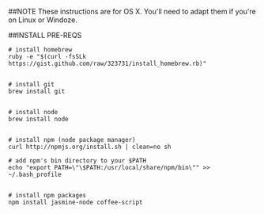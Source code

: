 ##NOTE
These instructions are for OS X. You'll need to adapt them if you're on Linux or Windoze.
 
##INSTALL PRE-REQS
 
    # install homebrew
    ruby -e "$(curl -fsSLk https://gist.github.com/raw/323731/install_homebrew.rb)"
     
     
    # install git
    brew install git
     
     
    # install node
    brew install node
     
     
    # install npm (node package manager)
    curl http://npmjs.org/install.sh | clean=no sh
     
    # add npm's bin directory to your $PATH
    echo "export PATH=\"\$PATH:/usr/local/share/npm/bin\"" >> ~/.bash_profile
     
     
    # install npm packages
    npm install jasmine-node coffee-script

